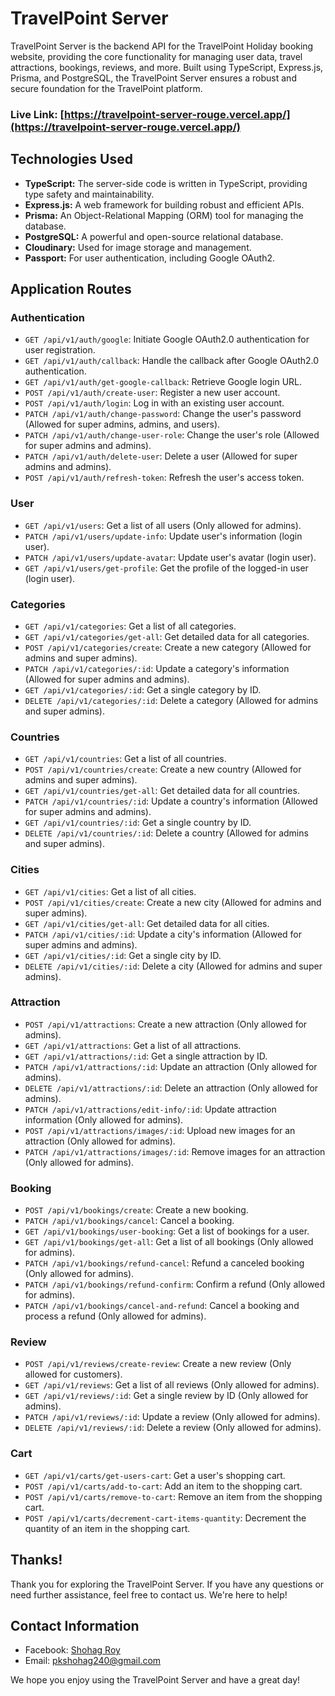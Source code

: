 # TravelPoint Server

TravelPoint Server is the backend API for the TravelPoint Holiday booking website, providing the core functionality for managing user data, travel attractions, bookings, reviews, and more. Built using TypeScript, Express.js, Prisma, and PostgreSQL, the TravelPoint Server ensures a robust and secure foundation for the TravelPoint platform.

### Live Link: [https://travelpoint-server-rouge.vercel.app/](https://travelpoint-server-rouge.vercel.app/)

## Technologies Used

- **TypeScript:** The server-side code is written in TypeScript, providing type safety and maintainability.
- **Express.js:** A web framework for building robust and efficient APIs.
- **Prisma:** An Object-Relational Mapping (ORM) tool for managing the database.
- **PostgreSQL:** A powerful and open-source relational database.
- **Cloudinary:** Used for image storage and management.
- **Passport:** For user authentication, including Google OAuth2.

## Application Routes

### Authentication

- `GET /api/v1/auth/google`: Initiate Google OAuth2.0 authentication for user registration.
- `GET /api/v1/auth/callback`: Handle the callback after Google OAuth2.0 authentication.
- `GET /api/v1/auth/get-google-callback`: Retrieve Google login URL.
- `POST /api/v1/auth/create-user`: Register a new user account.
- `POST /api/v1/auth/login`: Log in with an existing user account.
- `PATCH /api/v1/auth/change-password`: Change the user's password (Allowed for super admins, admins, and users).
- `PATCH /api/v1/auth/change-user-role`: Change the user's role (Allowed for super admins and admins).
- `PATCH /api/v1/auth/delete-user`: Delete a user (Allowed for super admins and admins).
- `POST /api/v1/auth/refresh-token`: Refresh the user's access token.

### User

- `GET /api/v1/users`: Get a list of all users (Only allowed for admins).
- `PATCH /api/v1/users/update-info`: Update user's information (login user).
- `PATCH /api/v1/users/update-avatar`: Update user's avatar (login user).
- `GET /api/v1/users/get-profile`: Get the profile of the logged-in user (login user).

### Categories

- `GET /api/v1/categories`: Get a list of all categories.
- `GET /api/v1/categories/get-all`: Get detailed data for all categories.
- `POST /api/v1/categories/create`: Create a new category (Allowed for admins and super admins).
- `PATCH /api/v1/categories/:id`: Update a category's information (Allowed for super admins and admins).
- `GET /api/v1/categories/:id`: Get a single category by ID.
- `DELETE /api/v1/categories/:id`: Delete a category (Allowed for admins and super admins).

### Countries

- `GET /api/v1/countries`: Get a list of all countries.
- `POST /api/v1/countries/create`: Create a new country (Allowed for admins and super admins).
- `GET /api/v1/countries/get-all`: Get detailed data for all countries.
- `PATCH /api/v1/countries/:id`: Update a country's information (Allowed for super admins and admins).
- `GET /api/v1/countries/:id`: Get a single country by ID.
- `DELETE /api/v1/countries/:id`: Delete a country (Allowed for admins and super admins).

### Cities

- `GET /api/v1/cities`: Get a list of all cities.
- `POST /api/v1/cities/create`: Create a new city (Allowed for admins and super admins).
- `GET /api/v1/cities/get-all`: Get detailed data for all cities.
- `PATCH /api/v1/cities/:id`: Update a city's information (Allowed for super admins and admins).
- `GET /api/v1/cities/:id`: Get a single city by ID.
- `DELETE /api/v1/cities/:id`: Delete a city (Allowed for admins and super admins).

### Attraction

- `POST /api/v1/attractions`: Create a new attraction (Only allowed for admins).
- `GET /api/v1/attractions`: Get a list of all attractions.
- `GET /api/v1/attractions/:id`: Get a single attraction by ID.
- `PATCH /api/v1/attractions/:id`: Update an attraction (Only allowed for admins).
- `DELETE /api/v1/attractions/:id`: Delete an attraction (Only allowed for admins).
- `PATCH /api/v1/attractions/edit-info/:id`: Update attraction information (Only allowed for admins).
- `POST /api/v1/attractions/images/:id`: Upload new images for an attraction (Only allowed for admins).
- `PATCH /api/v1/attractions/images/:id`: Remove images for an attraction (Only allowed for admins).

### Booking

- `POST /api/v1/bookings/create`: Create a new booking.
- `PATCH /api/v1/bookings/cancel`: Cancel a booking.
- `GET /api/v1/bookings/user-booking`: Get a list of bookings for a user.
- `GET /api/v1/bookings/get-all`: Get a list of all bookings (Only allowed for admins).
- `PATCH /api/v1/bookings/refund-cancel`: Refund a canceled booking (Only allowed for admins).
- `PATCH /api/v1/bookings/refund-confirm`: Confirm a refund (Only allowed for admins).
- `PATCH /api/v1/bookings/cancel-and-refund`: Cancel a booking and process a refund (Only allowed for admins).

### Review

- `POST /api/v1/reviews/create-review`: Create a new review (Only allowed for customers).
- `GET /api/v1/reviews`: Get a list of all reviews (Only allowed for admins).
- `GET /api/v1/reviews/:id`: Get a single review by ID (Only allowed for admins).
- `PATCH /api/v1/reviews/:id`: Update a review (Only allowed for admins).
- `DELETE /api/v1/reviews/:id`: Delete a review (Only allowed for admins).

### Cart

- `GET /api/v1/carts/get-users-cart`: Get a user's shopping cart.
- `POST /api/v1/carts/add-to-cart`: Add an item to the shopping cart.
- `POST /api/v1/carts/remove-to-cart`: Remove an item from the shopping cart.
- `POST /api/v1/carts/decrement-cart-items-quantity`: Decrement the quantity of an item in the shopping cart.

## Thanks!

Thank you for exploring the TravelPoint Server. If you have any questions or need further assistance, feel free to contact us. We're here to help!

## Contact Information

- Facebook: [Shohag Roy](https://www.facebook.com/shohag.7771)
- Email: pkshohag240@gmail.com

We hope you enjoy using the TravelPoint Server and have a great day!
